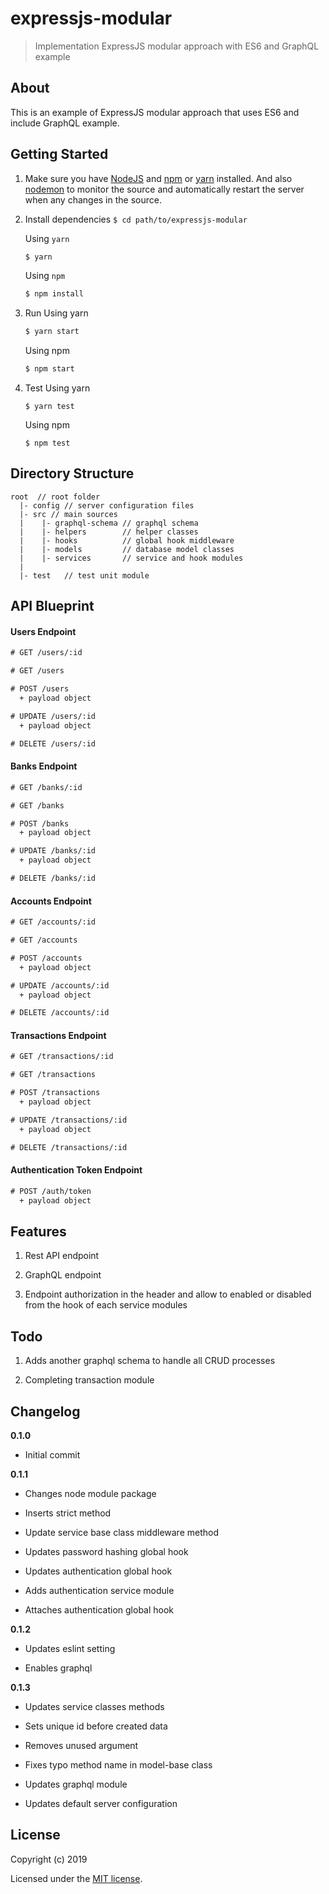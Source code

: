 # expressjs-modular

> Implementation ExpressJS modular approach with ES6 and GraphQL example

## About

This is an example of ExpressJS modular approach that uses ES6 and include GraphQL example.

## Getting Started

1. Make sure you have [NodeJS](https://nodejs.org) and [npm](https://www.npmjs.com) or [yarn](https://yarnpkg.com) installed. And also [nodemon](https://nodemon.io/) to monitor the source and automatically restart the server when any changes in the source.

2. Install dependencies
    ```$ cd path/to/expressjs-modular```

    Using `yarn`
    ```bash
    $ yarn
    ```

    Using `npm`
    ```bash
    $ npm install
    ```

3. Run
    Using yarn
    ```bash
    $ yarn start
    ```

    Using npm
    ```bash
    $ npm start
    ```

4. Test
    Using yarn
    ```
    $ yarn test
    ```

    Using npm
    ```
    $ npm test
    ```

## Directory Structure

```tree
root  // root folder
  |- config // server configuration files
  |- src // main sources
  |    |- graphql-schema // graphql schema
  |    |- helpers        // helper classes
  |    |- hooks          // global hook middleware
  |    |- models         // database model classes
  |    |- services       // service and hook modules
  |
  |- test   // test unit module
```

## API Blueprint

#### Users Endpoint

```diff
# GET /users/:id

# GET /users

# POST /users
  + payload object

# UPDATE /users/:id
  + payload object

# DELETE /users/:id
```

#### Banks Endpoint

```diff
# GET /banks/:id

# GET /banks

# POST /banks
  + payload object

# UPDATE /banks/:id
  + payload object

# DELETE /banks/:id
```

#### Accounts Endpoint

```diff
# GET /accounts/:id

# GET /accounts

# POST /accounts
  + payload object

# UPDATE /accounts/:id
  + payload object

# DELETE /accounts/:id
```

#### Transactions Endpoint

```diff
# GET /transactions/:id

# GET /transactions

# POST /transactions
  + payload object

# UPDATE /transactions/:id
  + payload object

# DELETE /transactions/:id
```

#### Authentication Token Endpoint

```diff
# POST /auth/token
  + payload object
```

## Features

1. Rest API endpoint

2. GraphQL endpoint

3. Endpoint authorization in the header and allow to enabled or disabled from the hook of each service modules

## Todo

1. Adds another graphql schema to handle all CRUD processes

2. Completing transaction module

## Changelog

__0.1.0__

- Initial commit

__0.1.1__

- Changes node module package

- Inserts strict method

- Update service base class middleware method

- Updates password hashing global hook

- Updates authentication global hook

- Adds authentication service module

- Attaches authentication global hook

__0.1.2__

- Updates eslint setting

- Enables graphql

__0.1.3__

- Updates service classes methods

- Sets unique id before created data

- Removes unused argument

- Fixes typo method name in model-base class

- Updates graphql module

- Updates default server configuration

## License

Copyright (c) 2019

Licensed under the [MIT license](LICENSE).